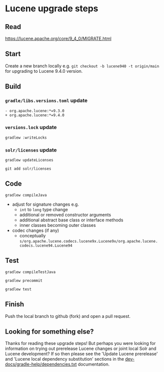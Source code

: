 <!--
    Licensed to the Apache Software Foundation (ASF) under one or more
    contributor license agreements.  See the NOTICE file distributed with
    this work for additional information regarding copyright ownership.
    The ASF licenses this file to You under the Apache License, Version 2.0
    the "License"); you may not use this file except in compliance with
    the License.  You may obtain a copy of the License at

        http://www.apache.org/licenses/LICENSE-2.0

    Unless required by applicable law or agreed to in writing, software
    distributed under the License is distributed on an "AS IS" BASIS,
    WITHOUT WARRANTIES OR CONDITIONS OF ANY KIND, either express or implied.
    See the License for the specific language governing permissions and
    limitations under the License.
 -->

# Lucene upgrade steps

## Read

https://lucene.apache.org/core/9_4_0/MIGRATE.html

## Start

Create a new branch locally e.g. `git checkout -b lucene940 -t origin/main` for upgrading to Lucene 9.4.0 version.

## Build

### `gradle/libs.versions.toml` update

```
- org.apache.lucene:*=9.3.0
+ org.apache.lucene:*=9.4.0
```

### `versions.lock` update

```
gradlew :writeLocks
```

### `solr/licenses` update

```
gradlew updateLicenses

git add solr/licenses
```

## Code

```
gradlew compileJava
```

* adjust for signature changes e.g.
  * `int` to `long` type change
  * additional or removed constructor arguments
  * additional abstract base class or interface methods
  * inner classes becoming outer classes
* codec changes (if any)
  * conceptually `s/org.apache.lucene.codecs.lucene9x.Lucene9x/org.apache.lucene.codecs.lucene94.Lucene94`

## Test

```
gradlew compileTestJava
```

```
gradlew precommit
```

```
gradlew test
```

## Finish

Push the local branch to github (fork) and open a pull request.

## Looking for something else?

Thanks for reading these upgrade steps! But perhaps you were looking for information on trying out prerelease Lucene changes or joint local Solr and Lucene development? If so then please see the 'Update Lucene prerelease' and 'Lucene local dependency substitution' sections in the [dev-docs/gradle-help/dependencies.txt](gradle-help/dependencies.txt) documentation.

